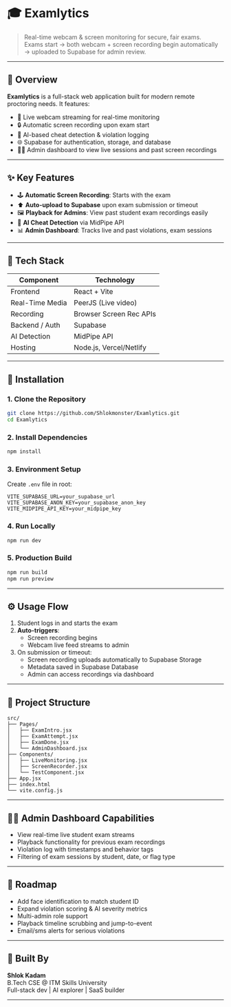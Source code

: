 
# 🎓 Examlytics 

> Real-time webcam & screen monitoring for secure, fair exams.  
> Exams start → both webcam + screen recording begin automatically → uploaded to Supabase for admin review.

---

## 🧠 Overview

**Examlytics** is a full-stack web application built for modern remote proctoring needs. It features:

- 🎥 Live webcam streaming for real-time monitoring  
- 🔒 Automatic screen recording upon exam start  
- 🚨 AI-based cheat detection & violation logging  
- 🌐 Supabase for authentication, storage, and database  
- 👨‍💻 Admin dashboard to view live sessions and past screen recordings

---

## ✨ Key Features

- 🕹 **Automatic Screen Recording**: Starts with the exam  
- ⬆️ **Auto-upload to Supabase** upon exam submission or timeout  
- 🖼 **Playback for Admins**: View past student exam recordings easily  
- 🧠 **AI Cheat Detection** via MidPipe API  
- 📊 **Admin Dashboard**: Tracks live and past violations, exam sessions

---

## 🧱 Tech Stack

| Component        | Technology             |
|------------------|------------------------|
| Frontend         | React + Vite           |
| Real-Time Media  | PeerJS (Live video)    |
| Recording        | Browser Screen Rec APIs|
| Backend / Auth   | Supabase               |
| AI Detection     | MidPipe API            |
| Hosting          | Node.js, Vercel/Netlify|

---

## 🚀 Installation

### 1. Clone the Repository
```bash
git clone https://github.com/Shlokmonster/Examlytics.git
cd Examlytics
```

### 2. Install Dependencies
```bash
npm install
```

### 3. Environment Setup
Create `.env` file in root:
```env
VITE_SUPABASE_URL=your_supabase_url
VITE_SUPABASE_ANON_KEY=your_supabase_anon_key
VITE_MIDPIPE_API_KEY=your_midpipe_key
```

### 4. Run Locally
```bash
npm run dev
```

### 5. Production Build
```bash
npm run build
npm run preview
```

---

## ⚙️ Usage Flow

1. Student logs in and starts the exam  
2. **Auto-triggers**:
   - Screen recording begins
   - Webcam live feed streams to admin  
3. On submission or timeout:
   - Screen recording uploads automatically to Supabase Storage  
   - Metadata saved in Supabase Database  
   - Admin can access recordings via dashboard

---

## 📁 Project Structure

```
src/
├── Pages/
│   ├── ExamIntro.jsx
│   ├── ExamAttempt.jsx
│   ├── ExamDone.jsx
│   └── AdminDashboard.jsx
├── Components/
│   ├── LiveMonitoring.jsx
│   ├── ScreenRecorder.jsx
│   └── TestComponent.jsx
├── App.jsx
├── index.html
└── vite.config.js
```

---

## 🧑‍💻 Admin Dashboard Capabilities

- View real-time live student exam streams  
- Playback functionality for previous exam recordings  
- Violation log with timestamps and behavior tags  
- Filtering of exam sessions by student, date, or flag type

---

## 🌱 Roadmap

- Add face identification to match student ID  
- Expand violation scoring & AI severity metrics  
- Multi-admin role support  
- Playback timeline scrubbing and jump-to-event  
- Email/sms alerts for serious violations

---

## 🧠 Built By

**Shlok Kadam**  
B.Tech CSE @ ITM Skills University  
Full-stack dev | AI explorer | SaaS builder

---
